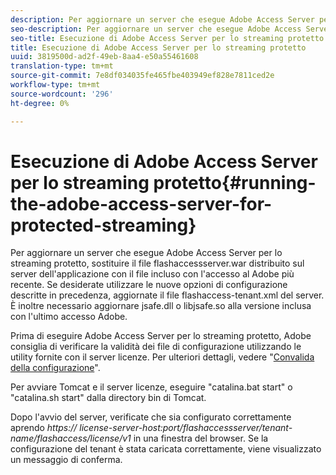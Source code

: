 ```yaml
---
description: Per aggiornare un server che esegue Adobe Access Server per lo streaming protetto, sostituire il file flashaccessserver.war distribuito sul server dell'applicazione con il file incluso con l'accesso al Adobe  più recente. Se desiderate utilizzare le nuove opzioni di configurazione descritte in precedenza, aggiornate il file flashaccess-tenant.xml del server. È inoltre necessario aggiornare jsafe.dll o libjsafe.so alla versione inclusa con l'ultimo accesso  Adobe.
seo-description: Per aggiornare un server che esegue Adobe Access Server per lo streaming protetto, sostituire il file flashaccessserver.war distribuito sul server dell'applicazione con il file incluso con l'accesso al Adobe  più recente. Se desiderate utilizzare le nuove opzioni di configurazione descritte in precedenza, aggiornate il file flashaccess-tenant.xml del server. È inoltre necessario aggiornare jsafe.dll o libjsafe.so alla versione inclusa con l'ultimo accesso  Adobe.
seo-title: Esecuzione di Adobe Access Server per lo streaming protetto
title: Esecuzione di Adobe Access Server per lo streaming protetto
uuid: 3819500d-ad2f-49eb-8aa4-e50a55461608
translation-type: tm+mt
source-git-commit: 7e8df034035fe465fbe403949ef828e7811ced2e
workflow-type: tm+mt
source-wordcount: '296'
ht-degree: 0%

---
```



# Esecuzione di Adobe Access Server per lo streaming protetto{#running-the-adobe-access-server-for-protected-streaming}

Per aggiornare un server che esegue Adobe Access Server per lo streaming protetto, sostituire il file flashaccessserver.war distribuito sul server dell&#39;applicazione con il file incluso con l&#39;accesso al Adobe  più recente. Se desiderate utilizzare le nuove opzioni di configurazione descritte in precedenza, aggiornate il file flashaccess-tenant.xml del server. È inoltre necessario aggiornare jsafe.dll o libjsafe.so alla versione inclusa con l&#39;ultimo accesso  Adobe.

Prima di eseguire Adobe Access Server per lo streaming protetto,  Adobe consiglia di verificare la validità dei file di configurazione utilizzando le utility fornite con il server licenze. Per ulteriori dettagli, vedere &quot;[Convalida della configurazione](../../aaxs-protected-streaming/aaxs-protected-streaming-utilities/configuration-validator.md)&quot;.

Per avviare Tomcat e il server licenze, eseguire &quot;catalina.bat start&quot; o &quot;catalina.sh start&quot; dalla directory bin di Tomcat.

Dopo l&#39;avvio del server, verificate che sia configurato correttamente aprendo *https:// license-server-host:port/flashaccessserver/tenant-name/flashaccess/license/v1* in una finestra del browser. Se la configurazione del tenant è stata caricata correttamente, viene visualizzato un messaggio di conferma.
